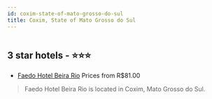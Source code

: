 ```yaml
---
id: coxim-state-of-mato-grosso-do-sul
title: Coxim, State of Mato Grosso do Sul
---
```


<center><img src="https://static.hotelurbano.com/reservas/prod0/17/17885/5e41d0a231a19_faedo-hotel-beira-rio.jpg" alt="" /></center>


##  3 star hotels - ⭐️⭐️⭐️

-    [Faedo Hotel Beira Rio](https://us.hurb.com/hotels/coxim/faedo-hotel-beira-rio-17885?cmp=18055) Prices from R$81.00
   > Faedo Hotel Beira Rio is located in Coxim, Mato Grosso do Sul.
